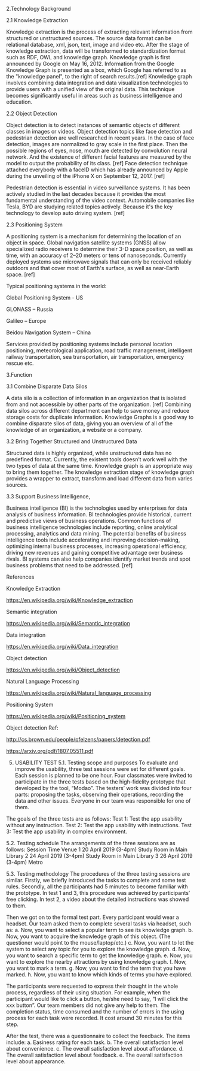 2.Technology Background 

2.1 Knowledge Extraction 

Knowledge extraction is the process of extracting relevant information from structured or unstructured sources. The source data format can be relational database, xml, json, text, image and video etc. After the stage of knowledge extraction, data will be transformed to standardization format such as RDF, OWL and knowledge graph. Knowledge graph is first announced by Google on May 16, 2012. Information from the Google Knowledge Graph is presented as a box, which Google has referred to as the "knowledge panel", to the right of search results.[ref] Knowledge graph involves combining data integration and data visualization technologies to provide users with a unified view of the original data. This technique becomes significantly useful in areas such as business intelligence and education.  

  

2.2 Object Detection 

Object detection is to detect instances of semantic objects of different classes in images or videos. Object detection topics like face detection and pedestrian detection are well researched in recent years. In the case of face detection, images are normalized to gray scale in the first place. Then the possible regions of eyes, nose, mouth are detected by convolution neural network. And the existence of different facial features are measured by the model to output the probability of its class. [ref] Face detection technique attached everybody with a faceID which has already announced by Apple during the unveiling of the iPhone X on September 12, 2017. [ref] 

  

Pedestrian detection is essential in video surveillance systems. It has been actively studied in the last decades because it provides the most fundamental understanding of the video context. Automobile companies like Tesla, BYD are studying related topics actively. Because it's the key technology to develop auto driving system. [ref] 

  

2.3 Positioning System 

A positioning system is a mechanism for determining the location of an object in space. Global navigation satellite systems (GNSS) allow specialized radio receivers to determine their 3-D space position, as well as time, with an accuracy of 2–20 meters or tens of nanoseconds. Currently deployed systems use microwave signals that can only be received reliably outdoors and that cover most of Earth's surface, as well as near-Earth space. [ref] 

  

Typical positioning systems in the world: 

Global Positioning System - US 

GLONASS – Russia 

Galileo – Europe 

Beidou Navigation System – China 

 

Services provided by positioning systems include personal location positioning, meteorological application, road traffic management, intelligent railway transportation, sea transportation, air transportation, emergency rescue etc. 

  

  

3.Function 

3.1 Combine Disparate Data Silos 

A data silo is a collection of information in an organization that is isolated from and not accessible by other parts of the organization. [ref] Combining data silos across different department can help to save money and reduce storage costs for duplicate information. Knowledge Graphs is a good way to combine disparate silos of data, giving you an overview of all of the knowledge of an organization, a website or a company. 

  

3.2 Bring Together Structured and Unstructured Data 

Structured data is highly organized, while unstructured data has no predefined format. Currently, the existent tools doesn’t work well with the two types of data at the same time. Knowledge graph is an appropriate way to bring them together. The knowledge extraction stage of knowledge graph provides a wrapper to extract, transform and load different data from varies sources. 

  

3.3 Support Business Intelligence, 

Business intelligence (BI) is the technologies used by enterprises for data analysis of business information. BI technologies provide historical, current and predictive views of business operations. Common functions of business intelligence technologies include reporting, online analytical processing, analytics and data mining. The potential benefits of business intelligence tools include accelerating and improving decision-making, optimizing internal business processes, increasing operational efficiency, driving new revenues and gaining competitive advantage over business rivals. BI systems can also help companies identify market trends and spot business problems that need to be addressed. [ref] 

  

  

  

References  

Knowledge Extraction 

https://en.wikipedia.org/wiki/Knowledge_extraction 

Semantic integration 

https://en.wikipedia.org/wiki/Semantic_integration 

Data integration 

https://en.wikipedia.org/wiki/Data_integration 

Object detection 

https://en.wikipedia.org/wiki/Object_detection 

Natural Language Processing 

https://en.wikipedia.org/wiki/Natural_language_processing 

Positioning System 

https://en.wikipedia.org/wiki/Positioning_system 

Object detection Ref: 

http://cs.brown.edu/people/pfelzens/papers/detection.pdf 

https://arxiv.org/pdf/1807.05511.pdf 





5. USABILITY TEST
5.1. Testing scope and purposes
To evaluate and improve the usability, three test sessions were set for different goals. Each session is planned to be one hour. Four classmates were invited to participate in the three tests based on the high-fidelity prototype that developed by the tool, “Modao”. The testers’ work was divided into four parts: proposing the tasks, observing their operations, recording the data and other issues. Everyone in our team was responsible for one of them.

The goals of the three tests are as follows:
Test 1: Test the app usability without any instruction.
Test 2: Test the app usability with instructions.
Test 3: Test the app usability in complex environment.

5.2. Testing schedule
The arrangements of the three sessions are as follows:
Session	Time	Venue
1	20 April 2019 (3-4pm)	Study Room in Main Library
2	24 April 2019 (3-4pm)	Study Room in Main Library
3	26 April 2019 (3-4pm)	Metro

5.3. Testing methodology
The procedures of the three testing sessions are similar. Firstly, we briefly introduced the tasks to complete and some test rules. Secondly, all the participants had 5 minutes to become familiar with the prototype. In test 1 and 3, this procedure was achieved by participants’ free clicking. In test 2, a video about the detailed instructions was showed to them.

Then we got on to the formal test part. Every participant would wear a headset. Our team asked them to complete several tasks via headset, such as:
a. Now, you want to select a popular term to see its knowledge graph.
b. Now, you want to acquire the knowledge graph of this object. (The questioner would point to the mouse/laptop/etc.)
c. Now, you want to let the system to select any topic for you to explore the knowledge graph.
d. Now, you want to search a specific term to get the knowledge graph.
e. Now, you want to explore the nearby attractions by using knowledge graph.
f. Now, you want to mark a term.
g. Now, you want to find the term that you have marked.
h. Now, you want to know which kinds of terms you have explored.

The participants were requested to express their thought in the whole process, regardless of their using situation. For example, when the participant would like to click a button, he/she need to say, “I will click the xxx button”. Our team members did not give any help to them. The completion status, time consumed and the number of errors in the using process for each task were recorded. It cost around 30 minutes for this step.

After the test, there was a questionnaire to collect the feedback. The items include:
a. Easiness rating for each task.
b. The overall satisfaction level about convenience.
c. The overall satisfaction level about affordance.
d. The overall satisfaction level about feedback.
e. The overall satisfaction level about appearance.


 
